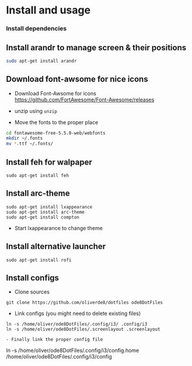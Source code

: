 # Install and usage

### Install dependencies

## Install arandr to manage screen & their positions

```sh
sudo apt-get install arandr
```

## Download font-awsome for nice icons

- Download Font-Awsome for icons https://github.com/FortAwesome/Font-Awesome/releases

- unzip using `unzip` 

- Move the fonts to the proper place 
```sh
cd fontawesome-free-5.5.0-web/webfonts
mkdir ~/.fonts
mv *.ttf ~/.fonts/
```

## Install feh for walpaper

```
sudo apt-get install feh
```

## Install arc-theme

```
sudo apt-get install lxappearance
sudo apt-get install arc-theme
sudo apt-get install compton
```

- Start lxappearance to change theme

## Install alternative launcher

```
sudo apt-get install rofi
```

## Install configs

- Clone sources

```
git clone https://github.com/oliverde8/dotfiles ode8DotFiles
```

- Link configs (you might need to delete existing files)

```
ln -s /home/oliver/ode8DotFiles/.config/i3/ .config/i3
ln -s /home/oliver/ode8DotFiles/.screenlayout .screenlayout

- Finally link the proper config file

```
ln -s /home/oliver/ode8DotFiles/.config/i3/config.home /home/oliver/ode8DotFiles/.config/i3/config
```

